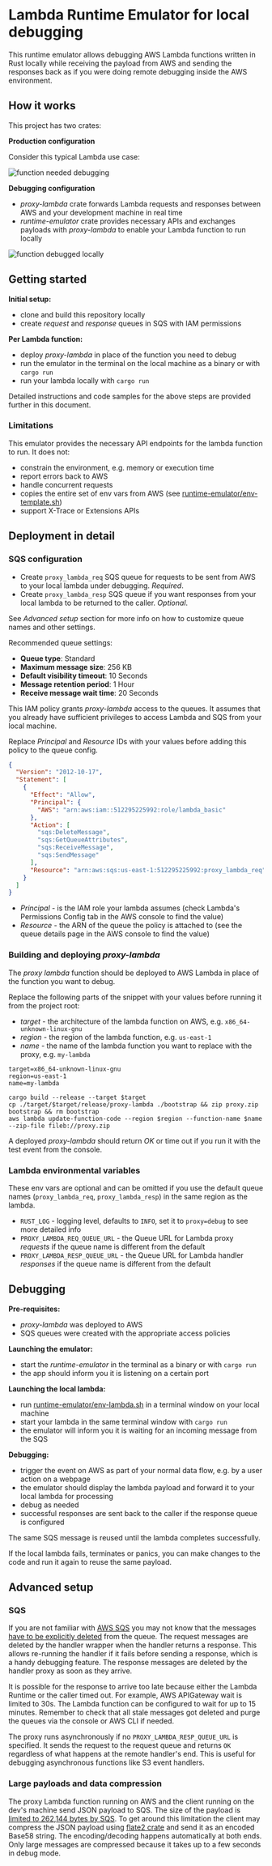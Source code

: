 # Lambda Runtime Emulator for local debugging

This runtime emulator allows debugging AWS Lambda functions written in Rust locally while receiving the payload from AWS and sending the responses back as if you were doing remote debugging inside the AWS environment.


## How it works

This project has two crates:

__Production configuration__

Consider this typical Lambda use case:

![function needed debugging](./img/lambda-debugger-usecase.png)

__Debugging configuration__

- _proxy-lambda_ crate forwards Lambda requests and responses between AWS and your development machine in real time
- _runtime-emulator_ crate provides necessary APIs and exchanges payloads with _proxy-lambda_ to enable your Lambda function to run locally

![function debugged locally](./img/lambda-debugger-components.png)

## Getting started

__Initial setup:__

- clone and build this repository locally
- create _request_ and _response_ queues in SQS with IAM permissions

__Per Lambda function:__

- deploy _proxy-lambda_ in place of the function you need to debug
- run the emulator in the terminal on the local machine as a binary or with `cargo run`
- run your lambda locally with `cargo run`



Detailed instructions and code samples for the above steps are provided further in this document.

### Limitations

This emulator provides the necessary API endpoints for the lambda function to run. It does not:

* constrain the environment, e.g. memory or execution time
* report errors back to AWS
* handle concurrent requests
* copies the entire set of env vars from AWS (see [runtime-emulator/env-template.sh](runtime-emulator/env-template.sh))
* support X-Trace or Extensions APIs


## Deployment in detail

### SQS configuration

- Create `proxy_lambda_req` SQS queue for requests to be sent from AWS to your local lambda under debugging. _Required_.
- Create `proxy_lambda_resp` SQS queue if you want responses from your local lambda to be returned to the caller. _Optional_.

See _Advanced setup_ section for more info on how to customize queue names and other settings.

Recommended queue settings:

- **Queue type**: Standard
- **Maximum message size**: 256 KB
- **Default visibility timeout**: 10 Seconds
- **Message retention period**: 1 Hour
- **Receive message wait time**: 20 Seconds

This IAM policy grants _proxy-lambda_ access to the queues.
It assumes that you already have sufficient privileges to access Lambda and SQS from your local machine.

Replace _Principal_ and _Resource_ IDs with your values before adding this policy to the queue config.

```json
{
  "Version": "2012-10-17",
  "Statement": [
    {
      "Effect": "Allow",
      "Principal": {
        "AWS": "arn:aws:iam::512295225992:role/lambda_basic"
      },
      "Action": [
        "sqs:DeleteMessage",
        "sqs:GetQueueAttributes",
        "sqs:ReceiveMessage",
        "sqs:SendMessage"
      ],
      "Resource": "arn:aws:sqs:us-east-1:512295225992:proxy_lambda_req"
    }
  ]
}
```
- _Principal_ - is the IAM role your lambda assumes (check Lambda's Permissions Config tab in the AWS console to find the value)
- _Resource_ - the ARN of the queue the policy is attached to (see the queue details page in the AWS console to find the value)


### Building and deploying _proxy-lambda_

The _proxy lambda_ function should be deployed to AWS Lambda in place of the function you want to debug.

Replace the following parts of the snippet with your values before running it from the project root:
- _target_ - the architecture of the lambda function on AWS, e.g. `x86_64-unknown-linux-gnu`
- _region_ - the region of the lambda function, e.g. `us-east-1`
- _name_ - the name of the lambda function you want to replace with the proxy, e.g. `my-lambda`

```
target=x86_64-unknown-linux-gnu 
region=us-east-1
name=my-lambda

cargo build --release --target $target
cp ./target/$target/release/proxy-lambda ./bootstrap && zip proxy.zip bootstrap && rm bootstrap
aws lambda update-function-code --region $region --function-name $name --zip-file fileb://proxy.zip
```

A deployed _proxy-lambda_ should return _OK_ or time out if you run it with the test event from the console.


### Lambda environmental variables

These env vars are optional and can be omitted if you use the default queue names (`proxy_lambda_req`, `proxy_lambda_resp`) in the same region as the lambda.

- `RUST_LOG` - logging level, defaults to `INFO`, set it to `proxy=debug` to see more detailed info
- `PROXY_LAMBDA_REQ_QUEUE_URL` - the Queue URL for Lambda proxy _requests_ if the queue name is different from the default
- `PROXY_LAMBDA_RESP_QUEUE_URL` - the Queue URL for Lambda handler _responses_ if the queue name is different from the default

## Debugging

__Pre-requisites:__
- _proxy-lambda_ was deployed to AWS
- SQS queues were created with the appropriate access policies

__Launching the emulator:__
- start the _runtime-emulator_ in the terminal as a binary or with `cargo run`
- the app should inform you it is listening on a certain port

__Launching the local lambda:__
- run [runtime-emulator/env-lambda.sh](runtime-emulator/env-minlambdaimal.sh) in a terminal window on your local machine
- start your lambda in the same terminal window with `cargo run`
- the emulator will inform you it is waiting for an incoming message from the SQS

__Debugging:__
- trigger the event on AWS as part of your normal data flow, e.g. by a user action on a webpage
- the emulator should display the lambda payload and forward it to your local lambda for processing
- debug as needed
- successful responses are sent back to the caller if the response queue is configured 

The same SQS message is reused until the lambda completes successfully.


If the local lambda fails, terminates or panics, you can make changes to the code and run it again to reuse the same payload.


## Advanced setup

### SQS

If you are not familiar with [AWS SQS](https://docs.aws.amazon.com/AWSSimpleQueueService/latest/SQSDeveloperGuide/welcome.html) you may not know that the messages [have to be explicitly deleted](https://docs.aws.amazon.com/AWSSimpleQueueService/latest/APIReference/API_DeleteMessage.html) from the queue. The request messages are deleted by the handler wrapper when the handler returns a response. This allows re-running the handler if it fails before sending a response, which is a handy debugging feature. The response messages are deleted by the handler proxy as soon as they arrive.

It is possible for the response to arrive too late because either the Lambda Runtime or the caller timed out. For example, AWS APIGateway wait is limited to 30s. The Lambda function can be configured to wait for up to 15 minutes. Remember to check that all stale messages got deleted and purge the queues via the console or AWS CLI if needed. 


The proxy runs asynchronously if no `PROXY_LAMBDA_RESP_QUEUE_URL` is specified. It sends the request to the request queue and returns `OK` regardless of what happens at the remote handler's end.
This is useful for debugging asynchronous functions like S3 event handlers.

### Large payloads and data compression

The proxy Lambda function running on AWS and the client running on the dev's machine send JSON payload to SQS. The size of the payload is [limited to 262,144 bytes by SQS](https://docs.aws.amazon.com/AWSSimpleQueueService/latest/SQSDeveloperGuide/quotas-messages.html). To get around this limitation the client may compress the JSON payload using [flate2 crate](https://crates.io/crates/flate2) and send it as an encoded Base58 string. The encoding/decoding happens automatically at both ends. Only large messages are compressed because it takes up to a few seconds in debug mode.
